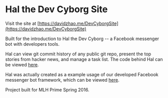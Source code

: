 # Hal the Dev Cyborg Site

Visit the site at [https://davidzhao.me/DevCyborgSite](https://davidzhao.me/DevCyborgSite) 

Built for the introduction to Hal the Dev Cyborg -- a Facebook messenger bot with developers tools.

Hal can view git commit history of any public git repo, present the top stories from hacker news, and manage a task list. The code behind Hal can be viewed [here](https://github.com/naitian/Hal).

Hal was actually created as a example usage of our developed Facebook messenger bot framework, which can be viewed [here](https://github.com/naitian/botjs2).

Project built for MLH Prime Spring 2016.
